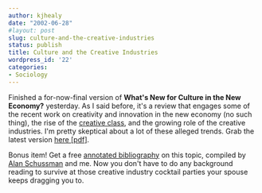 ```yaml
---
author: kjhealy
date: "2002-06-28"
#layout: post
slug: culture-and-the-creative-industries
status: publish
title: Culture and the Creative Industries
wordpress_id: '22'
categories:
- Sociology
---
```


Finished a for-now-final version of **What's New for Culture in the New Economy?** yesterday. As I said before, it's a review that engages some of the recent work on creativity and innovation in the new economy (no such thing), the rise of the [creative class](http://www.washingtonmonthly.com/features/2001/0205.florida.html), and the growing role of the creative industries. I'm pretty skeptical about a lot of these alleged trends. Grab the latest version [here [pdf]](http://fiachra.soc.arizona.edu/files/drafts/culture-newecon.pdf).

Bonus item! Get a free [annotated bibliography](http://fiachra.soc.arizona.edu/files/drafts/creative-economy-bib.pdf) on this topic, compiled by [Alan Schussman](http://www.u.arizona.edu/~schussma) and me. Now you don't have to do any background reading to survive at those creative industry cocktail parties your spouse keeps dragging you to.
